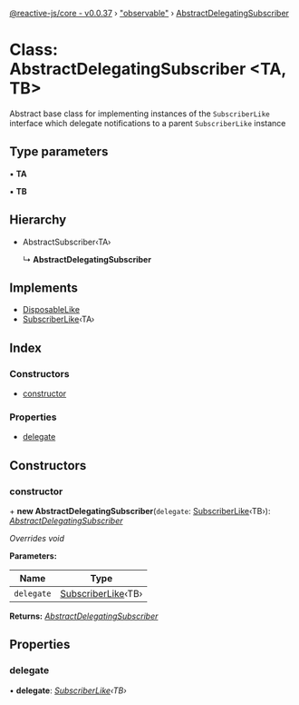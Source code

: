 [@reactive-js/core - v0.0.37](../README.md) › ["observable"](../modules/_observable_.md) › [AbstractDelegatingSubscriber](_observable_.abstractdelegatingsubscriber.md)

# Class: AbstractDelegatingSubscriber <**TA, TB**>

Abstract base class for implementing instances of the `SubscriberLike` interface
which delegate notifications to a parent `SubscriberLike` instance

## Type parameters

▪ **TA**

▪ **TB**

## Hierarchy

* AbstractSubscriber‹TA›

  ↳ **AbstractDelegatingSubscriber**

## Implements

* [DisposableLike](../interfaces/_disposable_.disposablelike.md)
* [SubscriberLike](../interfaces/_observable_.subscriberlike.md)‹TA›

## Index

### Constructors

* [constructor](_observable_.abstractdelegatingsubscriber.md#constructor)

### Properties

* [delegate](_observable_.abstractdelegatingsubscriber.md#delegate)

## Constructors

###  constructor

\+ **new AbstractDelegatingSubscriber**(`delegate`: [SubscriberLike](../interfaces/_observable_.subscriberlike.md)‹TB›): *[AbstractDelegatingSubscriber](_observable_.abstractdelegatingsubscriber.md)*

*Overrides void*

**Parameters:**

Name | Type |
------ | ------ |
`delegate` | [SubscriberLike](../interfaces/_observable_.subscriberlike.md)‹TB› |

**Returns:** *[AbstractDelegatingSubscriber](_observable_.abstractdelegatingsubscriber.md)*

## Properties

###  delegate

• **delegate**: *[SubscriberLike](../interfaces/_observable_.subscriberlike.md)‹TB›*
